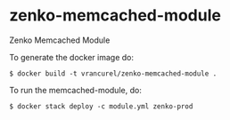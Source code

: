 # zenko-memcached-module
Zenko Memcached Module

To generate the docker image do:

```
$ docker build -t vrancurel/zenko-memcached-module .
```

To run the memcached-module, do:

```
$ docker stack deploy -c module.yml zenko-prod
```

